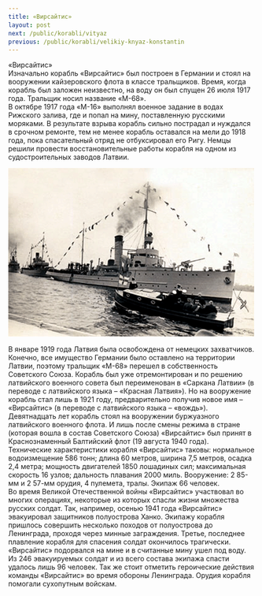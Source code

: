 ```yaml
---
title: «Вирсайтис»
layout: post
next: /public/korabli/vityaz
previous: /public/korabli/velikiy-knyaz-konstantin
---
```


«Вирсайтис»  
Изначально корабль «Вирсайтис» был построен в Германии и стоял на вооружении кайзеровского флота в классе тральщиков. Время, когда корабль был заложен неизвестно, на воду он был спущен 26 июля 1917 года. Тральщик носил название «М-68».   
В октябре 1917 года «М-16» выполнял военное задание в водах Рижского залива, где и попал на мину, поставленную русскими моряками. В результате взрыва корабль сильно пострадал и нуждался в срочном ремонте, тем не менее корабль оставался на мели до 1918 года, пока спасательный отряд не отбуксировал его Ригу. Немцы решили провести восстановительные работы корабля на одном из судостроительных заводов Латвии.   
  

![](/assets/img/Versatis.gif)  

  
В январе 1919 года Латвия была освобождена от немецких захватчиков. Конечно, все имущество Германии было оставлено на территории Латвии, поэтому тральщик «М-68» перешел в собственность Советского Союза. Корабль был уже отремонтирован и по решению латвийского военного совета был переименован в «Саркана Латвии» (в переводе с латвийского языка – «Красная Латвия»). Но на вооружение корабль стал лишь в 1921 году, предварительно получив новое имя – «Вирсайтис» (в переводе с латвийского языка – «вождь»).     
Девятнадцать лет корабль стоял на вооружении буржуазного латвийского военного флота. И лишь после смены режима в стране (которая вошла в состав Советского Союза) «Вирсайтис» был принят в Краснознаменный Балтийский флот (19 августа 1940 года).        
Технические характеристики корабля «Вирсайтис» таковы: нормальное водоизмещение 586 тонн; длина 60 метров, ширина 7,5 метров, осадка 2,4 метра; мощность двигателей 1850 лошадиных сил; максимальная скорость 16 узлов; дальность плавания 2000 миль. Вооружение: 2 85-мм и 2 57-мм орудия, 4 пулемета, тралы. Экипаж 66 человек.  
Во время Великой Отечественной войны «Вирсайтис» участвовал во многих операциях, некоторые из которых спасли жизни множества русских солдат. Так, например, осенью 1941 года «Вирсайтис» эвакуировал защитников полуострова Ханко. Экипажу корабля пришлось совершить несколько походов от полуострова до Ленинграда, проходя через минные заграждения. Третье, последнее плавление корабля для спасения солдат окончилось трагически. «Вирсайтис» подорвался на мине и в считанные мину ушел под воду. Из 246 эвакуируемых солдат и из всего состава экипажа спасти удалось лишь 96 человек. Так же стоит отметить героические действия команды «Вирсайтис» во время обороны Ленинграда. Орудия корабля помогали сухопутным войскам.    
   
 